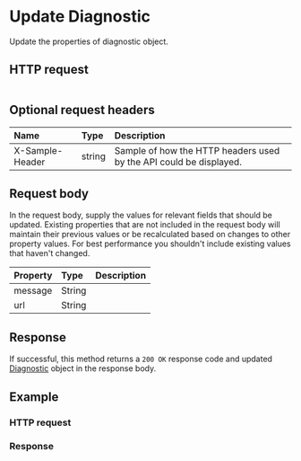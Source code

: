 # Update Diagnostic

Update the properties of diagnostic object.
## HTTP request
```http

```

## Optional request headers
| Name       | Type | Description|
|:-----------|:------|:----------|
| X-Sample-Header  | string  | Sample of how the HTTP headers used by the API could be displayed.|

## Request body
In the request body, supply the values for relevant fields that should be updated. Existing properties that are not included in the request body will maintain their previous values or be recalculated based on changes to other property values. For best performance you shouldn't include existing values that haven't changed.

| Property	   | Type	|Description|
|:---------------|:--------|:----------|
|message|String||
|url|String||

## Response
If successful, this method returns a `200 OK` response code and updated [Diagnostic](../resources/diagnostic.md) object in the response body.
## Example
### HTTP request
### Response
